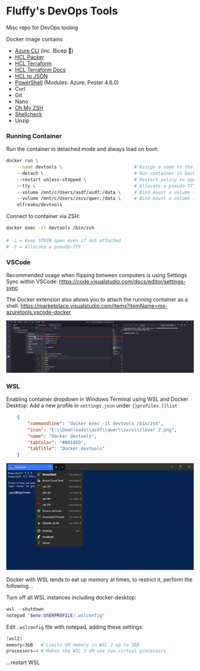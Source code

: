 # Fluffy's DevOps Tools
Misc repo for DevOps tooling

Docker image contains
- [Azure CLI](https://docs.microsoft.com/en-us/cli/azure/what-is-azure-cli) (inc. Bicep 💪)
- [HCL Packer](https://www.packer.io/downloads)
- [HCL Terraform](https://www.terraform.io/downloads.html)
- [HCL Terraform Docs](https://github.com/terraform-docs/terraform-docs)
- [HCL to JSON](https://github.com/tmccombs/hcl2json)
- [PowerShell](https://github.com/PowerShell/PowerShell) (Modules: Azure, Pester 4.6.0)
- Curl
- Git
- Nano
- [Oh My ZSH](https://github.com/ohmyzsh/ohmyzsh)
- [Shellcheck](https://github.com/koalaman/shellcheck)
- Unzip

### Running Container

Run the container in detached mode and always load on boot:

```bash
docker run \
    --name devtools \                           # Assign a name to the container
    --detach \                                  # Run container in background and print container ID (or -d)
    --restart unless-stopped \                  # Restart policy to apply when a container exits (default "no")
    --tty \                                     # Allocate a pseudo-TTY (or -t)
    --volume /mnt/c/Users/asdf/asdf:/data \     # Bind mount a volume (or -v)
    --volume /mnt/c/Users/zxcv/qwer:/data \     # Bind mount a volume (or -v)
    elfreako/devtools
```

Connect to container via ZSH:
```bash
docker exec -it devtools /bin/zsh

# -i = Keep STDIN open even if not attached
# -t = Allocate a pseudo-TTY
```

### VSCode

Recommended usage when flipping between computers is using Settings Sync within VSCode: https://code.visualstudio.com/docs/editor/settings-sync

The Docker extension also allows you to attach the running container as a shell: https://marketplace.visualstudio.com/items?itemName=ms-azuretools.vscode-docker

![](./imgs/docker_extension.png)

### WSL

Enabling container dropdown in Windows Terminal using WSL and Docker Desktop:
    Add a new profile in `settings.json` under `{}profiles.[]list`

```json
    {
        "commandline": "docker exec -it devtools /bin/zsh",
        "icon": "E:\\Downloads\\asdf\\qwer\\zxcv\\clover 2.png",
        "name": "Docker devtools",
        "tabColor": "#B018ED",
        "tabTitle": "Docker devtools"
    }
```

![](./imgs/windows_terminal_embedded.png)

Docker with WSL tends to eat up memory at times, to restrict it, perform the following...

Turn off all WSL instances including docker-desktop:
```powershell
wsl --shutdown
notepad "$env:USERPROFILE/.wslconfig"
```

Edit `.wslconfig` file with notepad, adding these settings:
```powershell
[wsl2]
memory=3GB   # Limits VM memory in WSL 2 up to 3GB
processors=4 # Makes the WSL 2 VM use two virtual processors
```
...restart WSL